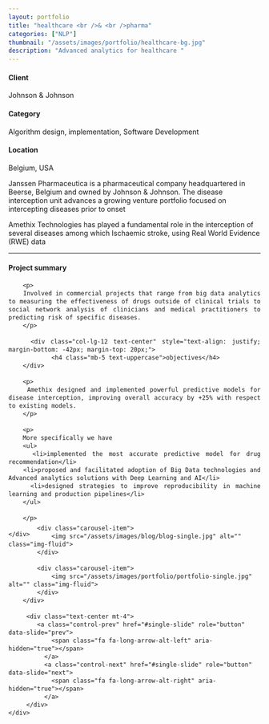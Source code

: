 ```yaml
---
layout: portfolio
title: "healthcare <br />& <br />pharma"
categories: ["NLP"]
thumbnail: "/assets/images/portfolio/healthcare-bg.jpg"
description: "Advanced analytics for healthcare "
---
```


<div class="row">
		<div class="col-lg-4 text-center">
			<h4 class="text-color font-weight-bold mb-2">Client</h4>
			<p>Johnson & Johnson</p>
		</div>
		<div class="col-lg-4 text-center">
			<h4 class="text-color font-weight-bold mb-2">Category</h4>
			<p>Algorithm design, implementation, Software Development</p>
		</div>
		<div class="col-lg-4 text-center">
			<h4 class="text-color font-weight-bold mb-2">Location</h4>
			<p>Belgium, USA</p>
		</div>
</div>

<div class="col-lg-8 text-center">
	<p>
	Janssen Pharmaceutica is a pharmaceutical company headquartered in Beerse, Belgium and owned by Johnson & Johnson.
	The disease interception unit advances a growing venture portfolio focused on intercepting diseases prior to onset
	</p>
	<p>Amethix Technologies has played a fundamental role in the interception of several diseases among which Ischaemic stroke,
	using Real World Evidence (RWE) data</p>

<hr class="my-5">

<div class="row">
	<div class="col-lg-12 mt-5" style="text-align: justify; margin-bottom: -42px; margin-top: 20px;">
			<div class="col-lg-12 text-center">
				<h4 class="mb-5 text-uppercase">Project summary </h4>
			</div>

		<p>
		Involved in commercial projects that range from big data analytics to measuring the effectiveness of drugs outside of clinical trials to social network analysis of clinicians and medical practitioners to predicting risk of specific diseases.
		</p>

		<div class="col-lg-12 text-center" style="text-align: justify; margin-bottom: -42px; margin-top: 20px;">
				<h4 class="mb-5 text-uppercase">objectives</h4>
		</div>

		<p>
		Amethix designed and implemented powerful predictive models for disease interception, improving overall accuracy by +25% with respect to existing models.
		</p>

		<p>
		More specifically we have
		<ul>
		<li>implemented the most accurate predictive model for drug recommendation</li>
		<li>proposed and facilitated adoption of Big Data technologies and Advanced analytics solutions with Deep Learning and AI</li>
		<li>designed strategies to improve reproducibility in machine learning and production pipelines</li>
		</ul>

		</p>

	</div>
</div>


<!--
<div class="post-single-share py-4 mt-4 mb-5">
		<h6 class="text-white">Share This on</h6>
		<ul class="list-inline socials-links mb-0">
			<li class="list-inline-item">
				<a href="#" class="active"><i class="ti-facebook"></i></a>
			</li>
			<li class="list-inline-item">
				<a href="#"><i class="ti-twitter"></i></a>
			</li>
			<li class="list-inline-item">
				<a href="#"><i class="ti-vimeo"></i></a>
			</li>
			<li class="list-inline-item">
				<a href="#"><i class="ti-linkedin"></i></a>
			</li>
		</ul>
	</div>
</div>
-->

<div class="col-lg-12 mt-5">
	<div class="carousel slide" id="single-slide">
		<div class="carousel-inner">

			<div class="carousel-item">
				<img src="/assets/images/blog/blog-single.jpg" alt="" class="img-fluid">
			</div>

			<div class="carousel-item">
				<img src="/assets/images/portfolio/portfolio-single.jpg" alt="" class="img-fluid">
			</div>
		</div>

		 <div class="text-center mt-4">
		 	<a class="control-prev" href="#single-slide" role="button" data-slide="prev">
			    <span class="fa fa-long-arrow-alt-left" aria-hidden="true"></span>
			  </a>
			  <a class="control-next" href="#single-slide" role="button" data-slide="next">
			    <span class="fa fa-long-arrow-alt-right" aria-hidden="true"></span>
			  </a>
		 </div>
	</div>
</div>
